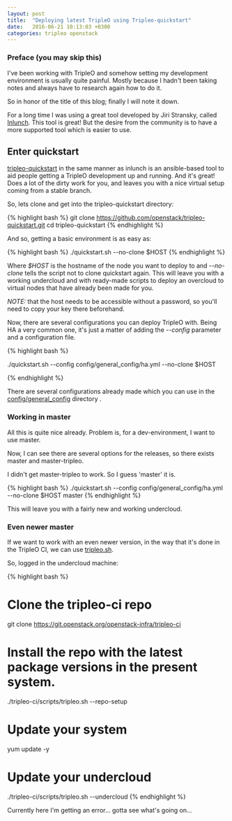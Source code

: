 ```yaml
---
layout: post
title:  "Deploying latest TripleO using Tripleo-quickstart"
date:   2016-06-21 10:13:03 +0300
categories: tripleo openstack
---
```


### Preface (you may skip this)

I've been working with TripleO and somehow setting my development environment
is usually quite painful. Mostly because I hadn't been taking notes and always
have to research again how to do it.

So in honor of the title of this blog; finally I will note it down.

For a long time I was using a great tool developed by Jiri Stransky, called
[Inlunch][inlunch]. This tool is great! But the desire from the community is to
have a more supported tool which is easier to use.

## Enter quickstart

[tripleo-quickstart][quickstart-repo] in the same manner as inlunch is an
ansible-based tool to aid people getting a TripleO development up and running.
And it's great! Does a lot of the dirty work for you, and leaves you with a
nice virtual setup coming from a stable branch.

So, lets clone and get into the tripleo-quickstart directory:

{% highlight bash %}
git clone https://github.com/openstack/tripleo-quickstart.git
cd tripleo-quickstart
{% endhighlight %}

And so, getting a basic environment is as easy as:

{% highlight bash %}
./quickstart.sh --no-clone $HOST
{% endhighlight %}

Where _$HOST_ is the hostname of the node you want to deploy to and
_--no-clone_ tells the script not to clone quickstart again.
This will leave you with a working undercloud and with ready-made scripts to
deploy an overcloud to virtual nodes that have already been made for you.

*NOTE:* that the host needs to be accessible without a password, so you'll need
to copy your key there beforehand.

Now, there are several configurations you can deploy TripleO with. Being HA a
very common one, it's just a matter of adding the _--config_ parameter and a
configuration file.

{% highlight bash %}

./quickstart.sh --config config/general_config/ha.yml --no-clone $HOST

{% endhighlight %}

There are several configurations already made which you can use in the
[config/general_config][config-dir] directory .

### Working in master

All this is quite nice already. Problem is, for a dev-environment, I want to
use master.

Now, I can see there are several options for the releases, so there exists
master and master-tripleo.

I didn't get master-tripleo to work. So I guess 'master' it is.

{% highlight bash %}
./quickstart.sh --config config/general_config/ha.yml --no-clone $HOST master
{% endhighlight %}

This will leave you with a fairly new and working undercloud.

### Even newer master

If we want to work with an even newer version, in the way that it's done in the
TripleO CI, we can use [tripleo.sh][tripleo-sh].

So, logged in the undercloud machine:

{% highlight bash %}
# Clone the tripleo-ci repo
git clone https://git.openstack.org/openstack-infra/tripleo-ci
# Install the repo with the latest package versions in the present system.
./tripleo-ci/scripts/tripleo.sh --repo-setup
# Update your system
yum update -y
# Update your undercloud
./tripleo-ci/scripts/tripleo.sh --undercloud
{% endhighlight %}

Currently here I'm getting an error... gotta see what's going on...

[inlunch]: https://github.com/jistr/inlunch
[quickstart-repo]: https://github.com/openstack/tripleo-quickstart
[config-dir]: https://github.com/openstack/tripleo-quickstart/tree/master/config/general_config
[tripleo-sh]: https://github.com/openstack-infra/tripleo-ci/blob/master/scripts/tripleo.sh
